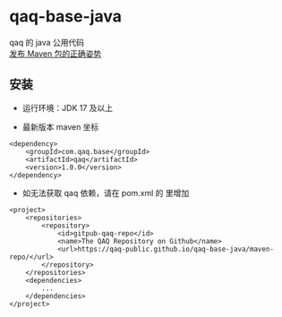 # qaq-base-java

qaq 的 java 公用代码  
[发布 Maven 包的正确姿势](https://zhuanlan.zhihu.com/p/141676033)

## 安装

- 运行环境：JDK 17 及以上

- 最新版本 maven 坐标

```shell
<dependency>
    <groupId>com.qaq.base</groupId>
    <artifactId>qaq</artifactId>
    <version>1.0.0</version>
</dependency>
```

- 如无法获取 qaq 依赖，请在 pom.xml 的 <project> 里增加 <repositories>

```shell
<project>
    <repositories>
        <repository>
            <id>gitpub-qaq-repo</id>
            <name>The QAQ Repository on Github</name>
            <url>https://qaq-public.github.io/qaq-base-java/maven-repo/</url>
        </repository>
    </repositories>
    <dependencies>
        ...
    </dependencies>
</project>
```
